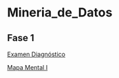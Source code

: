 # Mineria_de_Datos

## Fase 1
[Examen Diagnóstico](https://github.com/LagosJA/Mineria_de_Datos/blob/main/Examen_1941592.pdf)

[Mapa Mental I](https://github.com/LagosJA/Mineria_de_Datos/blob/main/MapaMental_1_1941592.pdf)
